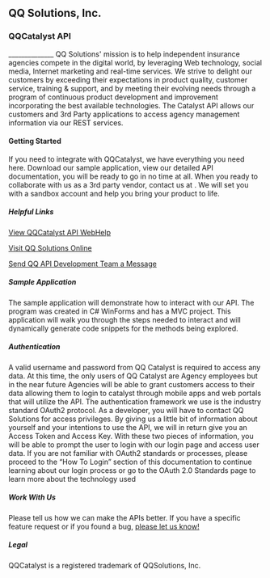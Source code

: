 QQ Solutions, Inc.
-----------
<h3>QQCatalyst API</h3>
______________
QQ Solutions' mission is to help independent insurance agencies compete in the digital world, by leveraging Web technology, social media, Internet marketing and real-time services. We strive to delight our customers by exceeding their expectations in product quality, customer service, training & support, and by meeting their evolving needs through a program of continuous product development and improvement incorporating the best available technologies.  The Catalyst API allows our customers and 3rd Party applications to access agency management information via our REST services.
<h4>Getting Started</h4>
If you need to integrate with QQCatalyst, we have everything you need here. Download our sample application, view our detailed API documentation, you will be ready to go in no time at all. When you ready to collaborate with us as a 3rd party vendor, contact us at <mailto:apidev@qqsolutions.com>.  We will set you with a sandbox account and help you bring your product to life.

<h5>Helpful Links</h5>
<p><a href='http://apidev.qqcatalyst.com/#techDoc'>View QQCatalyst API WebHelp </a></p>
<p><a href='http://www.qqsolutions.com'>Visit QQ Solutions Online</a></p>
<p><a href='mailto:apidev@qqsolutions.com'>Send QQ API Development Team a Message</a></p>

<h5>Sample Application</h5>
The sample application will demonstrate how to interact with our API.  The program was created in C# WinForms and has a MVC project.  This application will walk you through the steps needed to interact and will dynamically generate code snippets for the methods being explored.

<h5>Authentication</h5>
A valid username and password from QQ Catalyst is required to access any data. At this time, the only users of QQ Catalyst are Agency employees but in the near future Agencies will be able to grant customers access to their data allowing them to login to catalyst through mobile apps and web portals that will utilize the API.
The authentication framework we use is the industry standard OAuth2 protocol. As a developer, you will have to contact QQ Solutions for access privileges. By giving us a little bit of information about yourself and your intentions to use the API, we will in return give you an Access Token and Access Key. With these two pieces of information, you will be able to prompt the user to login with our login page and access user data. If you are not familiar with OAuth2 standards or processes, please proceed to the “How To Login” section of this documentation to continue learning about our login process or go to the OAuth 2.0 Standards page to learn more about the technology used

<h5>Work With Us</h5>
Please tell us how we can make the APIs better. 
If you have a specific feature request or if you found a bug, <a href='mailto:apidev@qqsolutions.com'>please let us know!</a>

<h5>Legal</h5>
QQCatalyst is a registered trademark of QQSolutions, Inc.
